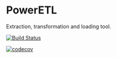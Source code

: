# PowerETL
Extraction, transformation and loading tool.


[![Build Status](https://travis-ci.org/poweretl/poweretl-framework.svg?branch=master)](https://travis-ci.org/poweretl/poweretl-framework)



[![codecov](https://codecov.io/gh/poweretl/poweretl-framework/branch/master/graph/badge.svg)](https://codecov.io/gh/poweretl/poweretl-framework)












